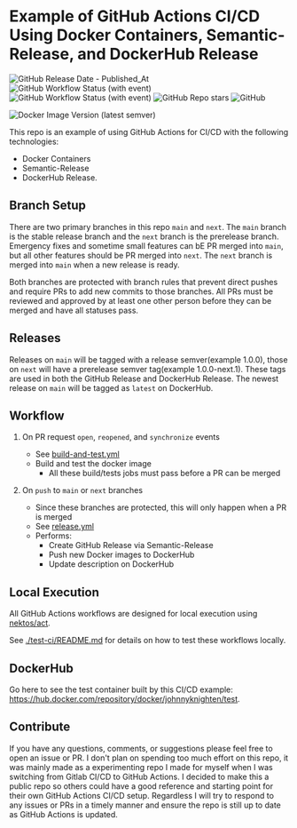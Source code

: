 # Example of GitHub Actions CI/CD Using Docker Containers, Semantic-Release, and DockerHub Release

![GitHub Release Date - Published_At](https://img.shields.io/github/release-date/johnny-knighten/example-github-actions-for-container-release?logo=github&link=https%3A%2F%2Fgithub.com%2FJohnny-Knighten%2Fexample-github-actions-for-container-release)
![GitHub Workflow Status (with event)](https://img.shields.io/github/actions/workflow/status/johnny-knighten/example-github-actions-for-container-release/build-and-test.yml?logo=github&label=build%20and%20test%20-%20status)
![GitHub Workflow Status (with event)](https://img.shields.io/github/actions/workflow/status/johnny-knighten/example-github-actions-for-container-release/release.yml?logo=github&label=release%20-%20status)
![GitHub Repo stars](https://img.shields.io/github/stars/johnny-knighten/example-github-actions-for-container-release?logo=github)
![GitHub](https://img.shields.io/github/license/johnny-knighten/example-github-actions-for-container-release?logo=github)

![Docker Image Version (latest semver)](https://img.shields.io/docker/v/johnnyknighten/example-github-actions-for-container-release?logo=docker&label=dockerhub%20-%20latest)

This repo is an example of using GitHub Actions for CI/CD with the following technologies:
* Docker Containers
* Semantic-Release
* DockerHub Release.

## Branch Setup

There are two primary branches in this repo `main` and `next`. The `main` branch is the stable release branch and the `next` branch is the prerelease branch. Emergency fixes and sometime small features can bE PR merged into `main`, but all other features should be PR merged into `next`. The `next` branch is merged into `main` when a new release is ready.

Both branches are protected with branch rules that prevent direct pushes and require PRs to add new commits to those branches. All PRs must be reviewed and approved by at least one other person before they can be merged and have all statuses pass.

## Releases

Releases on `main` will be tagged with a release semver(example 1.0.0), those on `next` will have a prerelease semver tag(example 1.0.0-next.1). These tags are used in both the GitHub Release and DockerHub Release. The newest release on `main` will be tagged as `latest` on DockerHub.

## Workflow

1. On PR request `open`, `reopened`, and `synchronize` events
    * See [build-and-test.yml](./.github/workflows/build-and-test.yml)
    * Build and test the docker image
      * All these build/tests jobs must pass before a PR can be merged

2. On `push` to `main` or `next` branches
    * Since these branches are protected, this will only happen when a PR is merged
    * See [release.yml](./.github/workflows/release.yml)
    * Performs:
      * Create GitHub Release via Semantic-Release
      * Push new Docker images to DockerHub
      * Update description on DockerHub

## Local Execution

All GitHub Actions workflows are designed for local execution using [nektos/act](https://github.com/nektos/act).

See [./test-ci/README.md](./test-ci/README.md) for details on how to test these workflows locally.

## DockerHub

Go here to see the test container built by this CI/CD example: https://hub.docker.com/repository/docker/johnnyknighten/test.

## Contribute

If you have any questions, comments, or suggestions please feel free to open an issue or PR. I don't plan on spending too much effort on this repo, it was mainly made as a experimenting repo I made for myself when I was switching from Gitlab CI/CD to GitHub Actions. I decided to make this a public repo so others could have a good reference and starting point for their own GitHub Actions CI/CD setup. Regardless I will try to respond to any issues or PRs in a timely manner and ensure the repo is still up to date as GitHub Actions is updated.
